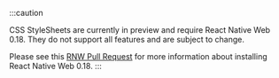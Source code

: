 :::caution

CSS StyleSheets are currently in preview and require React Native Web 0.18. They do not support all features and are subject to change.

Please see this [RNW Pull Request](https://github.com/necolas/react-native-web/pull/2248) for more information about installing React Native Web 0.18.
:::
